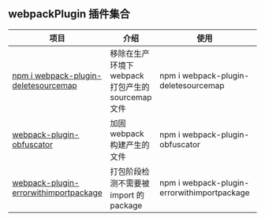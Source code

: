 ## webpackPlugin 插件集合


| 项目                                                   | 介绍                                       | 使用                                       | License                                       |
| ------------------------------------------------------ | ------------------------------------------ |  ------------------------------------------ |------------------------------------------ |
| [npm i webpack-plugin-deletesourcemap](https://github.com/webgzh907247189/webpack-plugin/tree/master/packages/deleteSourcemap)                     | 移除在生产环境下webpack打包产生的 sourcemap文件                         |   npm i webpack-plugin-deletesourcemap     | MIT     |
| [webpack-plugin-obfuscator](https://github.com/webgzh907247189/webpack-plugin/tree/master/packages/obfuscator)             |  加固webpack构建产生的文件      |  npm i webpack-plugin-obfuscator    | MIT     |
| [webpack-plugin-errorwithimportpackage](https://github.com/webgzh907247189/webpack-plugin/tree/master/packages/errorWithImportPackage)             |  打包阶段检测不需要被 import 的 package     |  npm i webpack-plugin-errorwithimportpackage    | MIT     |
